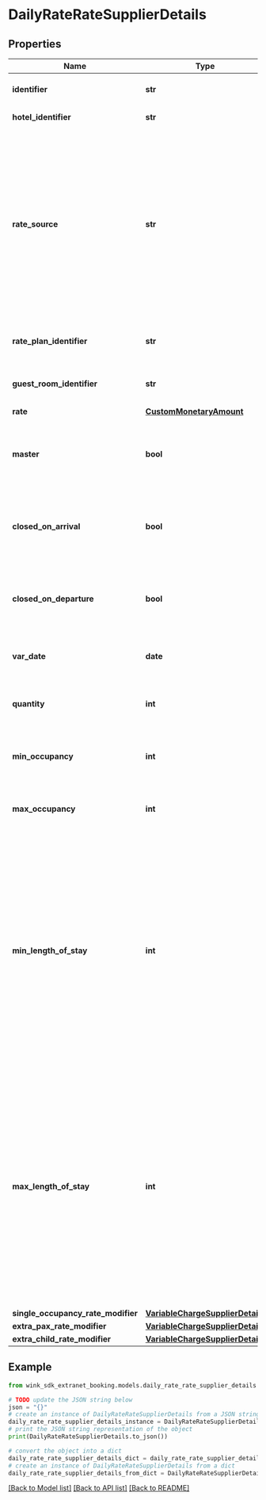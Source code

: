 # DailyRateRateSupplierDetails


## Properties

Name | Type | Description | Notes
------------ | ------------- | ------------- | -------------
**identifier** | **str** | Unique record identifier. | 
**hotel_identifier** | **str** | Owner of daily rate. | 
**rate_source** | **str** | Indicate where this rate originated from. Leave as TRAVELIKO unless you are a channel manager and responsible for the property&#39;s rates externally of this platform. | [default to 'TRAVELIKO']
**rate_plan_identifier** | **str** | Rate plan associated with this daily rate. | 
**guest_room_identifier** | **str** | Guest room associated with this daily rate. | 
**rate** | [**CustomMonetaryAmount**](CustomMonetaryAmount.md) |  | 
**master** | **bool** | This flag indicates whether this rate is available for this date. | [default to True]
**closed_on_arrival** | **bool** | This flag indicates whether a guest can arrive at the property on this date. | [default to False]
**closed_on_departure** | **bool** | This flag indicates whether a guest can leave the property on this date. | [default to False]
**var_date** | **date** | The date this rate is applicable for. | 
**quantity** | **int** | Amount of rooms available for this date. | [optional] [default to 0]
**min_occupancy** | **int** | Minimum number of guests allowed in a room type. | [default to 1]
**max_occupancy** | **int** | Maximum number of guest allowed in a room type. | [default to 2]
**min_length_of_stay** | **int** | Control the minimum length of stay at the day-level. This means that a guest arriving within this date range is required to stay at least these number of days in order to get this rate. Leave empty if you don&#39;t want to update this property. | [optional] [default to -1]
**max_length_of_stay** | **int** | Control the maximum length of stay at the day-level. This means that a guest arriving within this date range is required to stay no longer than these number of days in order to get this rate. Leave empty if you don&#39;t want to update this property. | [optional] [default to -1]
**single_occupancy_rate_modifier** | [**VariableChargeSupplierDetails**](VariableChargeSupplierDetails.md) |  | [optional] 
**extra_pax_rate_modifier** | [**VariableChargeSupplierDetails**](VariableChargeSupplierDetails.md) |  | [optional] 
**extra_child_rate_modifier** | [**VariableChargeSupplierDetails**](VariableChargeSupplierDetails.md) |  | [optional] 

## Example

```python
from wink_sdk_extranet_booking.models.daily_rate_rate_supplier_details import DailyRateRateSupplierDetails

# TODO update the JSON string below
json = "{}"
# create an instance of DailyRateRateSupplierDetails from a JSON string
daily_rate_rate_supplier_details_instance = DailyRateRateSupplierDetails.from_json(json)
# print the JSON string representation of the object
print(DailyRateRateSupplierDetails.to_json())

# convert the object into a dict
daily_rate_rate_supplier_details_dict = daily_rate_rate_supplier_details_instance.to_dict()
# create an instance of DailyRateRateSupplierDetails from a dict
daily_rate_rate_supplier_details_from_dict = DailyRateRateSupplierDetails.from_dict(daily_rate_rate_supplier_details_dict)
```
[[Back to Model list]](../README.md#documentation-for-models) [[Back to API list]](../README.md#documentation-for-api-endpoints) [[Back to README]](../README.md)


